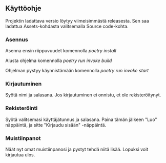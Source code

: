 ## Käyttöohje

Projektin ladattava versio löytyy viimeisimmästä releasesta. Sen saa ladattua Assets-kohdasta valitsemalla Source code-kohta.

### Asennus

Asenna ensin riippuvuudet komennolla *poetry install*

Alusta ohjelma komennolla *poetry run invoke build*

Ohjelman pystyy käynnistämään komennolla *poetry run invoke start*

### Kirjautuminen

Syötä nimi ja salasana. Jos kirjautuminen ei onnistu, et ole rekisteröitynyt.

### Rekisteröinti

Syötä valitsemasi käyttäjätunnus ja salasana. Paina tämän jälkeen "Luo" näppäintä, ja sitte "Kirjaudu sisään" -näppäintä.

### Muistiinpanot

Näät nyt omat muistiinpanosi ja pystyt tehdä niitä lisää. Lopuksi voit kirjautua ulos.
